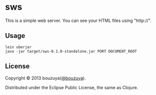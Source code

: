 # sws

This is a simple web server. You can see your HTML files using "http://".

## Usage

    lein uberjar
    java -jar target/sws-0.1.0-standalone.jar PORT DOCUMENT_ROOT

## License

Copyright © 2013 bouzuya([@bouzuya](http://twitter.com/bouzuya)).

Distributed under the Eclipse Public License, the same as Clojure.

